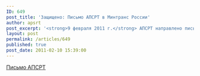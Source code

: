 ```yaml
---
ID: 649
post_title: 'Защищено: Письмо АПСРТ в Минтранс России'
author: apsrt
post_excerpt: '<strong>9 февраля 2011 г.</strong> АПСРТ направлено письмо в Минтранс России за № 2-02/25 с замечаниями и предложениями по проекту приказа министерства &quot;О Порядке установления количества категорий и критериев категорирования объектов транспортной инфраструктуры и транспортных средств&quot; (размещен на сайте Минтранса России 31.01.11)'
layout: post
permalink: /articles/649
published: true
post_date: 2011-02-10 15:39:00
---
```

<a href="http://www.apsrt.ru/docs/pismo1.doc">Письмо АПСРТ</a>